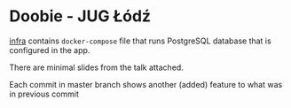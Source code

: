 # Doobie - JUG Łódź

[infra](infra/) contains `docker-compose` file that runs PostgreSQL database that is configured in the app.

There are minimal slides from the talk attached. 

Each commit in master branch shows another (added) feature to what was in previous commit